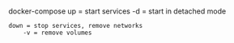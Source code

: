 ###

docker-compose 
    up = start services
        -d = start in detached mode

    down = stop services, remove networks
        -v = remove volumes

